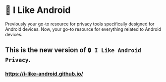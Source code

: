 # 📱 I Like Android
Previously your go-to resource for privacy tools specifically designed for Android devices. Now, your go-to resource for everything related to Android devices.

This is the new version of `🔒 I Like Android Privacy`.
---
### https://i-like-android.github.io/
